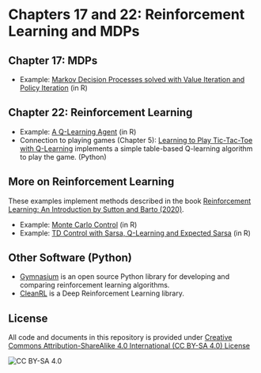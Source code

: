 <!-- #region -->
# Chapters 17 and 22: Reinforcement Learning and MDPs

## Chapter 17: MDPs

* Example: [Markov Decision Processes solved with Value Iteration and Policy Iteration](https://mhahsler.github.io/CS7320-AI/RL/MDP.html) (in R)

## Chapter 22: Reinforcement Learning
* Example: [A Q-Learning Agent](https://mhahsler.github.io/CS7320-AI/RL/QLearning.html) (in R)
* Connection to playing games (Chapter 5): [Learning to Play Tic-Tac-Toe with Q-Learning](https://colab.research.google.com/github/mhahsler/CS7320-AI/blob/master/RL/tictactoe_RL.ipynb) implements a simple table-based Q-learning algorithm to play the game. (Python)

## More on Reinforcement Learning

These examples implement methods described in 
the book [Reinforcement Learning: An Introduction
by Sutton and Barto (2020)](http://incompleteideas.net/book/the-book-2nd.html).

* Example: [Monte Carlo Control](https://mhahsler.github.io/CS7320-AI/RL/MC-Control.html) (in R)
* Example: [TD Control with Sarsa, Q-Learning and Expected Sarsa](https://mhahsler.github.io/CS7320-AI/RL/TD-Control.html) (in R)


## Other Software (Python)
* [Gymnasium](https://github.com/Farama-Foundation/Gymnasium) is an open source Python library for developing and comparing reinforcement learning algorithms.
* [CleanRL](https://github.com/vwxyzjn/cleanrl) is a Deep Reinforcement Learning library.

## License
All code and documents in this repository is provided under [Creative Commons Attribution-ShareAlike 4.0 International (CC BY-SA 4.0) License](https://creativecommons.org/licenses/by-sa/4.0/)

![CC BY-SA 4.0](https://licensebuttons.net/l/by-sa/3.0/88x31.png)
<!-- #endregion -->
